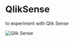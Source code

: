 # QlikSense
to experiment with Qlik Sense 

![Qlik Sense](https://financesonline.com/uploads/2019/09/qlik-sense-logo11.png)
